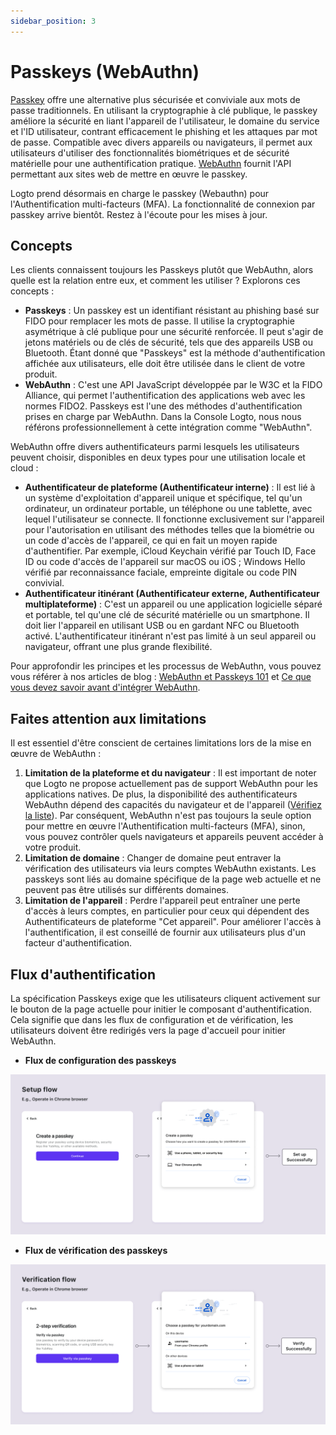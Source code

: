 ```yaml
---
sidebar_position: 3
---
```


# Passkeys (WebAuthn)

[Passkey](https://auth.wiki/passkey) offre une alternative plus sécurisée et conviviale aux mots de passe traditionnels. En utilisant la cryptographie à clé publique, le passkey améliore la sécurité en liant l'appareil de l'utilisateur, le domaine du service et l'ID utilisateur, contrant efficacement le phishing et les attaques par mot de passe. Compatible avec divers appareils ou navigateurs, il permet aux utilisateurs d'utiliser des fonctionnalités biométriques et de sécurité matérielle pour une authentification pratique. [WebAuthn](https://auth.wiki/webauthn) fournit l'API permettant aux sites web de mettre en œuvre le passkey.

Logto prend désormais en charge le passkey (Webauthn) pour l'Authentification multi-facteurs (MFA). La fonctionnalité de connexion par passkey arrive bientôt. Restez à l'écoute pour les mises à jour.

## Concepts

Les clients connaissent toujours les Passkeys plutôt que WebAuthn, alors quelle est la relation entre eux, et comment les utiliser ? Explorons ces concepts :

- **Passkeys** : Un passkey est un identifiant résistant au phishing basé sur FIDO pour remplacer les mots de passe. Il utilise la cryptographie asymétrique à clé publique pour une sécurité renforcée. Il peut s'agir de jetons matériels ou de clés de sécurité, tels que des appareils USB ou Bluetooth. Étant donné que "Passkeys" est la méthode d'authentification affichée aux utilisateurs, elle doit être utilisée dans le client de votre produit.
- **WebAuthn** : C'est une API JavaScript développée par le W3C et la FIDO Alliance, qui permet l'authentification des applications web avec les normes FIDO2. Passkeys est l'une des méthodes d'authentification prises en charge par WebAuthn. Dans la Console Logto, nous nous référons professionnellement à cette intégration comme "WebAuthn".

WebAuthn offre divers authentificateurs parmi lesquels les utilisateurs peuvent choisir, disponibles en deux types pour une utilisation locale et cloud :

- **Authentificateur de plateforme (Authentificateur interne)** : Il est lié à un système d'exploitation d'appareil unique et spécifique, tel qu'un ordinateur, un ordinateur portable, un téléphone ou une tablette, avec lequel l'utilisateur se connecte. Il fonctionne exclusivement sur l'appareil pour l'autorisation en utilisant des méthodes telles que la biométrie ou un code d'accès de l'appareil, ce qui en fait un moyen rapide d'authentifier. Par exemple, iCloud Keychain vérifié par Touch ID, Face ID ou code d'accès de l'appareil sur macOS ou iOS ; Windows Hello vérifié par reconnaissance faciale, empreinte digitale ou code PIN convivial.
- **Authentificateur itinérant (Authentificateur externe, Authentificateur multiplateforme)** : C'est un appareil ou une application logicielle séparé et portable, tel qu'une clé de sécurité matérielle ou un smartphone. Il doit lier l'appareil en utilisant USB ou en gardant NFC ou Bluetooth activé. L'authentificateur itinérant n'est pas limité à un seul appareil ou navigateur, offrant une plus grande flexibilité.

Pour approfondir les principes et les processus de WebAuthn, vous pouvez vous référer à nos articles de blog : [WebAuthn et Passkeys 101](https://blog.logto.io/web-authn-and-passkey-101/) et [Ce que vous devez savoir avant d'intégrer WebAuthn](https://blog.logto.io/webauthn-base-knowledge/).

## Faites attention aux limitations

Il est essentiel d'être conscient de certaines limitations lors de la mise en œuvre de WebAuthn :

1. **Limitation de la plateforme et du navigateur** : Il est important de noter que Logto ne propose actuellement pas de support WebAuthn pour les applications natives. De plus, la disponibilité des authentificateurs WebAuthn dépend des capacités du navigateur et de l'appareil ([Vérifiez la liste](https://caniuse.com/?search=webauthn)). Par conséquent, WebAuthn n'est pas toujours la seule option pour mettre en œuvre l'Authentification multi-facteurs (MFA), sinon, vous pouvez contrôler quels navigateurs et appareils peuvent accéder à votre produit.
2. **Limitation de domaine** : Changer de domaine peut entraver la vérification des utilisateurs via leurs comptes WebAuthn existants. Les passkeys sont liés au domaine spécifique de la page web actuelle et ne peuvent pas être utilisés sur différents domaines.
3. **Limitation de l'appareil** : Perdre l'appareil peut entraîner une perte d'accès à leurs comptes, en particulier pour ceux qui dépendent des Authentificateurs de plateforme "Cet appareil". Pour améliorer l'accès à l'authentification, il est conseillé de fournir aux utilisateurs plus d'un facteur d'authentification.

## Flux d'authentification

La spécification Passkeys exige que les utilisateurs cliquent activement sur le bouton de la page actuelle pour initier le composant d'authentification. Cela signifie que dans les flux de configuration et de vérification, les utilisateurs doivent être redirigés vers la page d'accueil pour initier WebAuthn.

- **Flux de configuration des passkeys**

![Flux de configuration WebAuthn](./assets/webauthn-setup-flow.png)

- **Flux de vérification des passkeys**

![Flux de vérification WebAuthn](./assets/webauthn-verification-flow.png)
